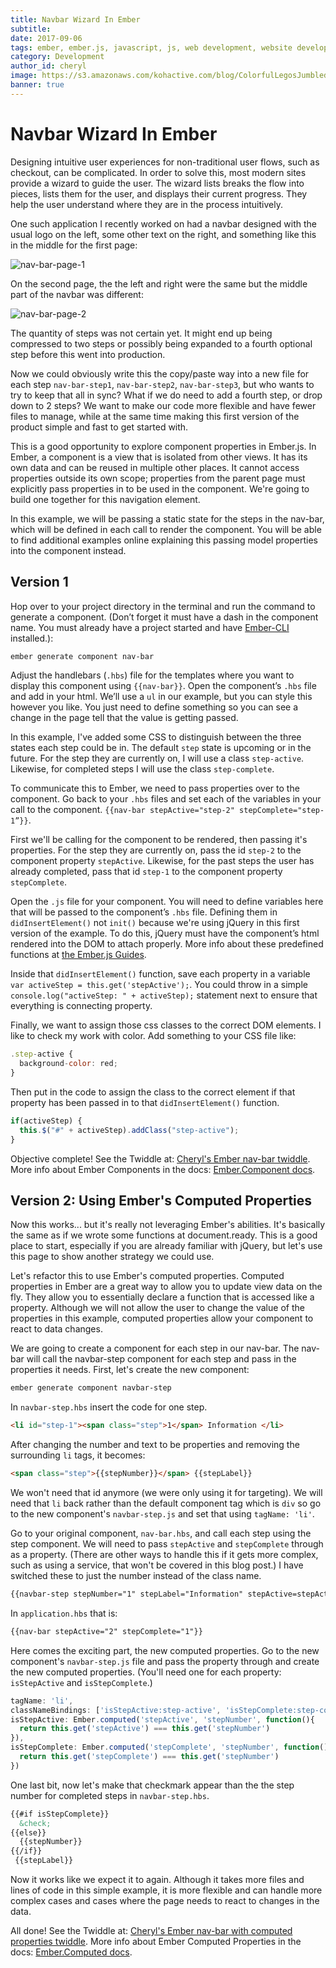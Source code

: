 ```yaml
---
title: Navbar Wizard In Ember
subtitle: 
date: 2017-09-06
tags: ember, ember.js, javascript, js, web development, website development, learning, software development
category: Development
author_id: cheryl
image: https://s3.amazonaws.com/kohactive.com/blog/ColorfulLegosJumbled.jpg
banner: true
---
```


# Navbar Wizard In Ember
Designing intuitive user experiences for non-traditional user flows, such as checkout, can be complicated. In order to solve this, most modern sites provide a wizard to guide the user. The wizard lists breaks the flow into pieces, lists them for the user, and displays their current progress. They help the user understand where they are in the process intuitively.

One such application I recently worked on had a navbar designed with the usual logo on the left, some other text on the right, and something like this in the middle for the first page:

![nav-bar-page-1](https://s3.amazonaws.com/www.kohactive.com/blog/navbar-in-ember/navbar-page1.png)

On the second page, the the left and right were the same but the middle part of the navbar was different:

![nav-bar-page-2](https://s3.amazonaws.com/www.kohactive.com/blog/navbar-in-ember/navbar-page2.png)

The quantity of steps was not certain yet. It might end up being compressed to two steps or possibly being expanded to a fourth optional step before this went into production.

Now we could obviously write this the copy/paste way into a new file for each step `nav-bar-step1`, `nav-bar-step2`, `nav-bar-step3`, but who wants to try to keep that all in sync? What if we do need to add a fourth step, or drop down to 2 steps? We want to make our code more flexible and have fewer files to manage, while at the same time making this first version of the product simple and fast to get started with.

This is a good opportunity to explore component properties in Ember.js. In Ember, a component is a view that is isolated from other views. It has its own data and can be reused in multiple other places. It cannot access properties outside its own scope; properties from the parent page must explicitly pass properties in to be used in the component. We're going to build one together for this navigation element.

In this example, we will be passing a static state for the steps in the nav-bar, which will be defined in each call to render the component. You will be able to find additional examples online explaining this passing model properties into the component instead.

## Version 1

Hop over to your project directory in the terminal and run the command to generate a component. (Don’t forget it must have a dash in the component name. You must already have a project started and have [Ember-CLI](https://ember-cli.com/) installed.):

```bash
ember generate component nav-bar
```

Adjust the handlebars (`.hbs`) file for the templates where you want to display this component using `{{nav-bar}}`. Open the component’s `.hbs` file and add in your html. We’ll use a `ul` in our example, but you can style this however you like. You just need to define something so you can see a change in the page tell that the value is getting passed.

In this example, I've added some CSS to distinguish between the three states each step could be in. The default `step` state is upcoming or in the future. For the step they are currently on, I will use a class `step-active`. Likewise, for completed steps I will use the class `step-complete`.

To communicate this to Ember, we need to pass properties over to the component. Go back to your `.hbs` files and set each of the variables in your call to the component. `{{nav-bar stepActive="step-2" stepComplete="step-1”}}`.

First we'll be calling for the component to be rendered, then passing it's properties. For the step they are currently on, pass the id `step-2` to the component property `stepActive`. Likewise, for the past steps the user has already completed, pass that id `step-1` to the component property `stepComplete`.

Open the `.js` file for your component. You will need to define variables here that will be passed to the component’s `.hbs` file. Defining them in `didInsertElement()` not `init()` because we're using jQuery in this first version of the example. To do this, jQuery must have the component’s html rendered into the DOM to attach properly. More info about these predefined functions at [the Ember.js Guides](https://guides.emberjs.com/v2.14.0/components/the-component-lifecycle/#toc_order-of-lifecycle-hooks-called).

Inside that `didInsertElement()` function, save each property in a variable `var activeStep = this.get('stepActive');`. You could throw in a simple `console.log("activeStep: " + activeStep);` statement next to ensure that everything is connecting property.

Finally, we want to assign those css classes to the correct DOM elements. I like to check my work with color. Add something to your CSS file like:

```javascript
.step-active {
  background-color: red;
}
```

 Then put in the code to assign the class to the correct element if that property has been passed in to that `didInsertElement()` function.

```javascript
if(activeStep) {
  this.$("#" + activeStep).addClass("step-active");
}
```

Objective complete! See the Twiddle at: [Cheryl's Ember nav-bar twiddle](https://ember-twiddle.com/bf3d6eeb406a3365c860a4bb9e205023?openFiles=templates.components.nav-bar.hbs%2Ctemplates.components.nav-bar.hbs).
More info about Ember Components in the docs: [Ember.Component docs](https://www.emberjs.com/api/ember/2.14.1/classes/Ember.Component).

## Version 2: Using Ember's Computed Properties

Now this works... but it's really not leveraging Ember's abilities. It's basically the same as if we wrote some functions at document.ready. This is a good place to start, especially if you are already familiar with jQuery, but let's use this page to show another strategy we could use.

Let's refactor this to use Ember's computed properties. Computed properties in Ember are a great way to allow you to update view data on the fly. They allow you to essentially declare a function that is accessed like a property. Although we will not allow the user to change the value of the properties in this example, computed properties allow your component to react to data changes.

We are going to create a component for each step in our nav-bar. The nav-bar will call the navbar-step component for each step and pass in the properties it needs. First, let's create the new component:

```bash
ember generate component navbar-step
```

In `navbar-step.hbs` insert the code for one step.

```html
<li id="step-1"><span class="step">1</span> Information </li>
```

After changing the number and text to be properties and removing the surrounding `li` tags, it becomes:

```html
<span class="step">{{stepNumber}}</span> {{stepLabel}}
```

We won't need that id anymore (we were only using it for targeting). We will need that `li` back rather than the default component tag which is `div` so go to the new component's `navbar-step.js` and set that using `tagName: 'li'`.

Go to your original component, `nav-bar.hbs`, and call each step using the step component. We will need to pass `stepActive` and `stepComplete` through as a property. (There are other ways to handle this if it gets more complex, such as using a service, that won't be covered in this blog post.) I have switched these to just the number instead of the class name.

```html
{{navbar-step stepNumber="1" stepLabel="Information" stepActive=stepActive stepComplete=stepComplete}}`.
```

In `application.hbs` that is:

```html
{{nav-bar stepActive="2" stepComplete="1"}}
```

Here comes the exciting part, the new computed properties. Go to the new component's `navbar-step.js` file and pass the property through and create the new computed properties. (You'll need one for each property: `isStepActive` and `isStepComplete`.)

```javascript
tagName: 'li',
classNameBindings: ['isStepActive:step-active', 'isStepComplete:step-complete'],
isStepActive: Ember.computed('stepActive', 'stepNumber', function(){
  return this.get('stepActive') === this.get('stepNumber')
}),
isStepComplete: Ember.computed('stepComplete', 'stepNumber', function(){
  return this.get('stepComplete') === this.get('stepNumber')
})
```

One last bit, now let's make that checkmark appear than the the step number for completed steps in `navbar-step.hbs`. 
```html
{{#if isStepComplete}}
  &check;
{{else}}
  {{stepNumber}}
{{/if}}
 {{stepLabel}}
```

Now it works like we expect it to again. Although it takes more files and lines of code in this simple example, it is more flexible and can handle more complex cases and cases where the page needs to react to changes in the data.

All done! See the Twiddle at: [Cheryl's Ember nav-bar with computed properties twiddle](https://ember-twiddle.com/4143b09874b7b5028550d5e8f22c0879?openFiles=templates.components.nav-bar.hbs%2Ctemplates.components.navbar-step.hbs).
More info about Ember Computed Properties in the docs: [Ember.Computed docs](https://emberjs.com/api/ember/2.14.1/namespaces/Ember.computed).

